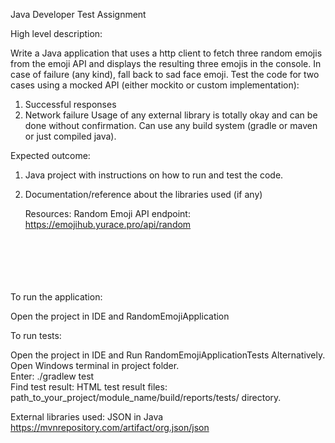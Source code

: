 Java Developer Test Assignment

High level description:

Write a Java application that uses a http client to fetch three random emojis from the emoji API
and displays the resulting three emojis in the console. In case of failure (any kind), fall back to
sad face emoji.
Test the code for two cases using a mocked API (either mockito or custom implementation):
1. Successful responses
2. Network failure
   Usage of any external library is totally okay and can be done without confirmation. Can use any
   build system (gradle or maven or just compiled java).
  
Expected outcome:

1. Java project with instructions on how to run and test the code.
2. Documentation/reference about the libraries used (if any)

   Resources:
   Random Emoji API endpoint: https://emojihub.yurace.pro/api/random
<br>
<br>
<br>
<br>
<br>
To run the application:

Open the project in IDE and RandomEmojiApplication
 
To run tests: 

Open the project in IDE and Run RandomEmojiApplicationTests
Alternatively. Open Windows terminal in project folder. \
Enter: ./gradlew test                                   \
Find test result: HTML test result files:
path_to_your_project/module_name/build/reports/tests/ directory.

External libraries used: JSON in Java https://mvnrepository.com/artifact/org.json/json